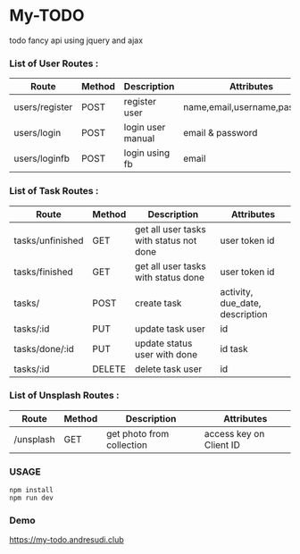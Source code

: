 # My-TODO

todo fancy api using jquery and ajax

### List of User Routes :

| Route          | Method | Description       | Attributes                   |
| -------------- | ------ | ----------------- | ---------------------------- |
| users/register | POST   | register user     | name,email,username,password |
| users/login    | POST   | login user manual | email & password             |
| users/loginfb  | POST   | login using fb    | email                        |

### List of Task Routes :

| Route            | Method | Description                             | Attributes                      |
| ---------------- | ------ | --------------------------------------- | ------------------------------- |
| tasks/unfinished | GET    | get all user tasks with status not done | user token id                   |
| tasks/finished   | GET    | get all user tasks with status done     | user token id                   |
| tasks/           | POST   | create task                             | activity, due_date, description |
| tasks/:id        | PUT    | update task user                        | id                              |
| tasks/done/:id   | PUT    | update status user with done            | id task                         |
| tasks/:id        | DELETE | delete task user                        | id                              |

### List of Unsplash Routes :

| Route     | Method | Description               | Attributes              |
| --------- | ------ | ------------------------- | ----------------------- |
| /unsplash | GET    | get photo from collection | access key on Client ID |

### USAGE

```
npm install
npm run dev
```
### Demo

https://my-todo.andresudi.club